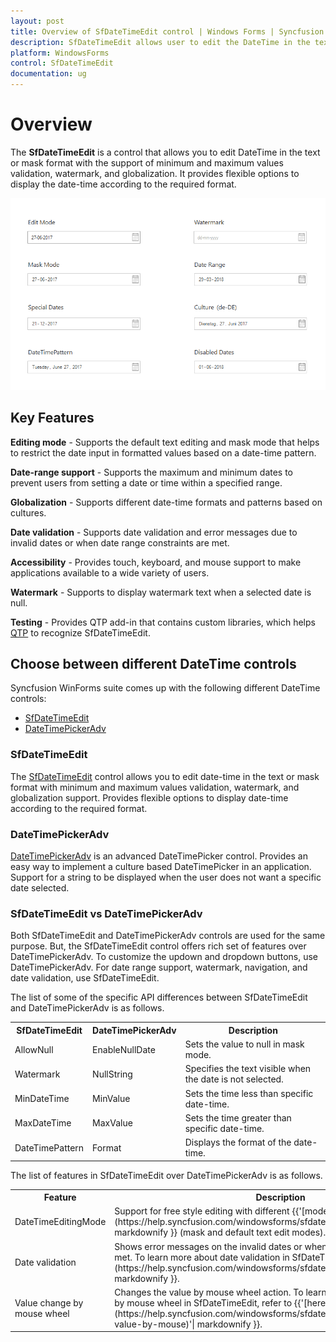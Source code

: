 ```yaml
---
layout: post
title: Overview of SfDateTimeEdit control | Windows Forms | Syncfusion
description: SfDateTimeEdit allows user to edit the DateTime in the text with the support of minimum and maximum value validation, watermark, etc.,
platform: WindowsForms
control: SfDateTimeEdit
documentation: ug
---
```


# Overview

The **SfDateTimeEdit** is a control that allows you to edit DateTime in the text or mask format with the support of minimum and maximum values validation, watermark, and globalization. It provides flexible options to display the date-time according to the required format.

![Overview of SfDateTimeEdit](overview_images/overview.png)

## Key Features

**Editing mode** - Supports the default text editing and mask mode that helps to restrict the date input in formatted values based on a date-time pattern.

**Date-range support** - Supports the maximum and minimum dates to prevent users from setting a date or time within a specified range.

**Globalization** - Supports different date-time formats and patterns based on cultures.

**Date validation** - Supports date validation and error messages due to invalid dates or when date range constraints are met.

**Accessibility** - Provides touch, keyboard, and mouse support to make applications available to a wide variety of users.

**Watermark** - Supports to display watermark text when a selected date is null.

**Testing** - Provides QTP add-in that contains custom libraries, which helps [QTP](https://help.syncfusion.com/windowsforms/testing/uft/supported-controls-and-methods#sfdatetimeedit) to recognize SfDateTimeEdit.


## Choose between different DateTime controls

Syncfusion WinForms suite comes up with the following different DateTime controls:

* [SfDateTimeEdit](https://help.syncfusion.com/windowsforms/sfdatetimeedit/overview)
* [DateTimePickerAdv](https://help.syncfusion.com/windowsforms/classic/datetimepicker/overview)

### SfDateTimeEdit

The [SfDateTimeEdit](https://help.syncfusion.com/windowsforms/sfdatetimeedit/overview) control allows you to edit date-time in the text or mask format with minimum and maximum values validation, watermark, and globalization support. Provides flexible options to display date-time according to the required format.

### DateTimePickerAdv

[DateTimePickerAdv](https://help.syncfusion.com/windowsforms/classic/datetimepicker/overview) is an advanced DateTimePicker control. Provides an easy way to implement a culture based DateTimePicker in an application. Support for a string to be displayed when the user does not want a specific date selected.

### SfDateTimeEdit vs DateTimePickerAdv

Both SfDateTimeEdit and DateTimePickerAdv controls are used for the same purpose. But, the SfDateTimeEdit control offers rich set of features over DateTimePickerAdv. To customize the updown and dropdown buttons, use DateTimePickerAdv. For date range support, watermark, navigation, and date validation, use SfDateTimeEdit.

The list of some of the specific API differences between SfDateTimeEdit and DateTimePickerAdv is as follows.

<table>
<tr>
<th>
SfDateTimeEdit
</th>
<th>
DateTimePickerAdv
</th>
<th>
Description
</th>
</tr>
<tr>
<td>
AllowNull
</td>
<td>
EnableNullDate
</td>
<td>
Sets the value to null in mask mode.
</td>
</tr>
<tr>
<td>
Watermark
</td>
<td>
NullString
</td>
<td>
Specifies the text visible when the date is not selected.
</td>
</tr>
<tr>
<td>
MinDateTime
</td>
<td>
MinValue
</td>
<td>
Sets the time less than specific date-time.
</td>
</tr>
<tr>
<td>
MaxDateTime
</td>
<td>
MaxValue
</td>
<td>
Sets the time greater than specific date-time.
</td>
</tr>
<tr>
<td>
DateTimePattern
</td>
<td>
Format
</td>
<td>
Displays the format of the date-time.
</td>
</tr>
</table>

The list of features in SfDateTimeEdit over DateTimePickerAdv is as follows.

<table>
<tr>
<th>
Feature
</th>
<th>
Description
</th>
</tr>
<tr>
<td>
DateTimeEditingMode
</td>
<td>
Support for free style editing with different {{'[mode](https://help.syncfusion.com/windowsforms/sfdatetimeedit/editing-support)'| markdownify }} (mask and default text edit modes).
</td>
</tr>
<tr>
<td>
Date validation
</td>
<td>
Shows error messages on the invalid dates or when date-range constraints are met. To learn more about date validation in SfDateTimeEdit, refer to {{'[here](https://help.syncfusion.com/windowsforms/sfdatetimeedit/validation)'| markdownify }}.
</td>
</tr>
<tr>
<td>
Value change by mouse wheel
</td>
<td>
Changes the value by mouse wheel action. To learn more about value changes by mouse wheel in SfDateTimeEdit, refer to {{'[here](https://help.syncfusion.com/windowsforms/sfdatetimeedit/navigation#change-value-by-mouse)'| markdownify }}.
</td>
</tr>
</table>